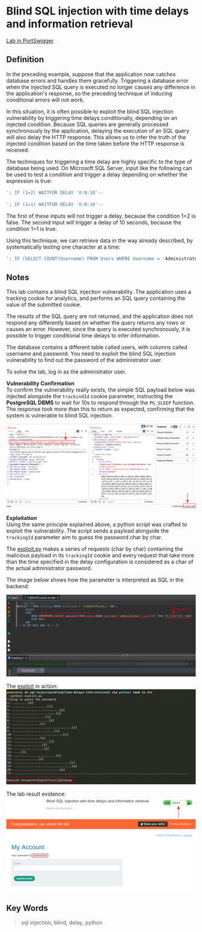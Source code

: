# Blind SQL injection with time delays and information retrieval

[Lab in PortSwigger](https://portswigger.net/web-security/sql-injection/blind/lab-time-delays-info-retrieval)

## Definition
In the preceding example, suppose that the application now catches database errors and handles them gracefully. Triggering a database error when the injected SQL query is executed no longer causes any difference in the application's response, so the preceding technique of inducing conditional errors will not work.

In this situation, it is often possible to exploit the blind SQL injection vulnerability by triggering time delays conditionally, depending on an injected condition. Because SQL queries are generally processed synchronously by the application, delaying the execution of an SQL query will also delay the HTTP response. This allows us to infer the truth of the injected condition based on the time taken before the HTTP response is received.

The techniques for triggering a time delay are highly specific to the type of database being used. On Microsoft SQL Server, input like the following can be used to test a condition and trigger a delay depending on whether the expression is true:
```sql
'; IF (1=2) WAITFOR DELAY '0:0:10'--
```
```sql
'; IF (1=1) WAITFOR DELAY '0:0:10'--
```

The first of these inputs will not trigger a delay, because the condition 1=2 is false. The second input will trigger a delay of 10 seconds, because the condition 1=1 is true.

Using this technique, we can retrieve data in the way already described, by systematically testing one character at a time:
```sql
'; IF (SELECT COUNT(Username) FROM Users WHERE Username = 'Administrator' AND SUBSTRING(Password, 1, 1) > 'm') = 1 WAITFOR DELAY '0:0:{delay}'--
```

## Notes
This lab contains a blind SQL injection vulnerability. The application uses a tracking cookie for analytics, and performs an SQL query containing the value of the submitted cookie.

The results of the SQL query are not returned, and the application does not respond any differently based on whether the query returns any rows or causes an error. However, since the query is executed synchronously, it is possible to trigger conditional time delays to infer information.

The database contains a different table called users, with columns called username and password. You need to exploit the blind SQL injection vulnerability to find out the password of the administrator user.

To solve the lab, log in as the administrator user.

**Vulnerability Confirmation**  
To confirm the vulnerability really exists, the simple SQL payload below was injected alongside the `trackindId` cookie parameter, instructing the **PostgreSQL DBMS** to wait for 10s to respond through the `PG_SLEEP` function. The response took more than this to return as expected, confirming that the system is vulnerable to blind SQL injection.

![Vulnerability Confirmation](images/image01.png)  

**Exploitation**  
Using the same principle explained above, a python script was crafted to exploit the vulnerability. The script sends a payload alongside the `trackingId` parameter aim to guess the password char by char.

The [exploit.py](exploit.py) makes a series of requests (char by char) containing the malicious payload in its `trackingId` cookie and every request that take more than the time specified in the delay configuration is considered as a char of the actual administrator password.

The image below shows how the parameter is interpreted as SQL in the backend:

![SQL PoC](images/image02.png)

The [exploit](exploit.py) in action:  
![Exploitation](images/image03.png)

The lab result evidence:
![](images/image04.png)

## Key Words
> sql injection, blind, delay, python